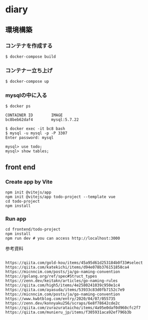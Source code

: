 # diary
## 環境構築
### コンテナを作成する

```shell script
$ docker-compose build
```

### コンテナー立ち上げ

```shell script
$ docker-compose up
```

### mysqlの中に入る

```shell script
$ docker ps 

CONTAINER ID        IMAGE                       
bc8beb62daf4        mysql:5.7.22   

$ docker exec -it bc8 bash
$ mysql -u mysql -p -P 3307
Enter password: mysql

mysql> use todo;
mysql> show tables;

```

## front end 

### Create app by Vite

```shell script
npm init @vitejs/app
npm init @vitejs/app todo-project --template vue
cd todo-project
npm install
```


### Run app


```shell script
cd frontend/todo-project
npm install
npm run dev # you can access http://localhost:3000
```


参考資料
```

https://qiita.com/gold-kou/items/45a95d61d253184b0f33#select
https://qiita.com/katekichi/items/d94e078b376151858ca4
https://micnncim.com/posts/ja/go-naming-convention
https://golang.org/ref/spec#Struct_types
https://zenn.dev/keitakn/articles/go-naming-rules
https://qiita.com/high5/items/4e2580241039c950e1c4
https://qiita.com/ayasuda/items/53933c83d0fb7152c7e9
https://micnncim.com/posts/ja/go-naming-convention
https://www.kwbtblog.com/entry/2020/04/07/055735
https://zenn.dev/konnyaku256/scraps/6e8f78642cde2c
https://qiita.com/zurazurataicho/items/4a95e0daf0d960cfc2f7
https://qiita.com/munieru_jp/items/f305931aca92ef796b3b

```

